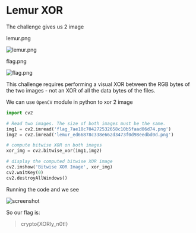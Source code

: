 # Lemur XOR
The challenge gives us 2 image 

lemur.png

![lemur.png]('https://cryptohack.org/static/challenges/lemur_ed66878c338e662d3473f0d98eedbd0d.png')

flag.png

![flag.png]('https://cryptohack.org/static/challenges/flag_7ae18c704272532658c10b5faad06d74.png')


This challenge requires performing a visual XOR between the RGB bytes of the two images - not an XOR of all the data bytes of the files.

We can use `OpenCV` module in python to xor 2 image

```py
import cv2

# Read two images. The size of both images must be the same.
img1 = cv2.imread('flag_7ae18c704272532658c10b5faad06d74.png')
img2 = cv2.imread('lemur_ed66878c338e662d3473f0d98eedbd0d.png')

# compute bitwise XOR on both images
xor_img = cv2.bitwise_xor(img1,img2)

# display the computed bitwise XOR image
cv2.imshow('Bitwise XOR Image', xor_img)
cv2.waitKey(0)
cv2.destroyAllWindows()
```

Running the code and we see

![screenshot]('https://github.com/Naooooooooooooo/CRYPTOHACK/blob/main/Screenshot%202023-05-30%20201221.png')

So our flag is:

>crypto{XORly_n0t!}


